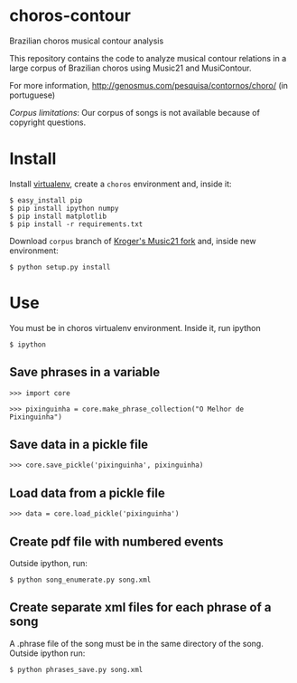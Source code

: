 choros-contour
==============

Brazilian choros musical contour analysis

This repository contains the code to analyze musical contour relations
in a large corpus of Brazilian choros using Music21 and
MusiContour.

For more information, http://genosmus.com/pesquisa/contornos/choro/
(in portuguese)

*Corpus limitations*: Our corpus of songs is not available because of
 copyright questions.

# Install

Install [virtualenv](http://genosmus.com/handbook/python/), create a
`choros` environment and, inside it:

    $ easy_install pip
    $ pip install ipython numpy
    $ pip install matplotlib
    $ pip install -r requirements.txt

Download `corpus` branch of
[Kroger's Music21 fork](https://github.com/kroger/music21/tree/contour)
and, inside new environment:

    $ python setup.py install

# Use

You must be in choros virtualenv environment. Inside it, run ipython

    $ ipython

## Save phrases in a variable

    >>> import core

    >>> pixinguinha = core.make_phrase_collection("O Melhor de Pixinguinha")

## Save data in a pickle file

    >>> core.save_pickle('pixinguinha', pixinguinha)

## Load data from a pickle file

    >>> data = core.load_pickle('pixinguinha')

## Create pdf file with numbered events

Outside ipython, run:

    $ python song_enumerate.py song.xml

## Create separate xml files for each phrase of a song

A .phrase file of the song must be in the same directory of the song. Outside ipython run:

    $ python phrases_save.py song.xml
